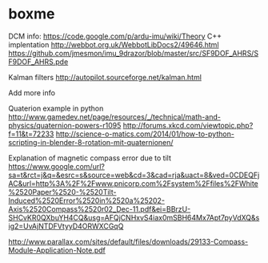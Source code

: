 boxme
=====

DCM info: https://code.google.com/p/ardu-imu/wiki/Theory
C++ implentation
http://webbot.org.uk/WebbotLibDocs2/49646.html
https://github.com/jmesmon/imu_9drazor/blob/master/src/SF9DOF_AHRS/SF9DOF_AHRS.pde


Kalman filters
http://autopilot.sourceforge.net/kalman.html

Add more info

Quaterion example in python
http://www.gamedev.net/page/resources/_/technical/math-and-physics/quaternion-powers-r1095
http://forums.xkcd.com/viewtopic.php?f=11&t=72233
http://science-o-matics.com/2014/01/how-to-python-scripting-in-blender-8-rotation-mit-quaternionen/

Explanation of magnetic compass error due to tilt
https://www.google.com/url?sa=t&rct=j&q=&esrc=s&source=web&cd=3&cad=rja&uact=8&ved=0CDEQFjAC&url=http%3A%2F%2Fwww.pnicorp.com%2Fsystem%2Ffiles%2FWhite%2520Paper%2520-%2520Tilt-Induced%2520Error%2520in%2520a%25202-Axis%2520Compass%2520r02_Dec-11.pdf&ei=BBrzU-SHCvKR0QXbuYH4CQ&usg=AFQjCNHxvS4iax0mSBH64Mx7Apt7pyVdXQ&sig2=UvAjNTDFVtyyD4ORWXCGqQ

http://www.parallax.com/sites/default/files/downloads/29133-Compass-Module-Application-Note.pdf
